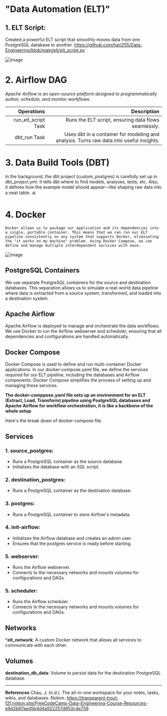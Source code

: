 # "Data Automation (ELT)"


## 1. ELT Script:
Created a powerful ELT script that smoothly moves data from one PostgreSQL database to another. 
https://github.com/hari255/Data-Engineering/blob/main/elt/elt_script.py

![image](https://github.com/hari255/Data-Engineering/assets/59302293/2ad50cb9-e134-4d9f-9a7e-62b77d3fef02)



# 2. Airflow DAG
_Apache Airflow is an open-source platform designed to programmatically author, schedule, and monitor workflows._

| Operations | Description |
| ------:| -----------:|
| run_elt_script Task| Runs the ELT script, ensuring data flows seamlessly. |
|dbt_run Task |  Uses dbt in a container for modeling and analysis. Turns raw data into useful insights. |


# 3. Data Build Tools (DBT)
In the background, the dbt project (custom_postgres) is carefully set up in dbt_project.yml. It tells dbt where to find models, analyses, tests, etc. Also, it defines how the example model should appear—like shaping raw data into a neat table. 📊



# 4. Docker

```
Docker allows us to package our application and its dependencies into a single, portable container. This means that we can run our ELT pipeline consistently on any system that supports Docker, eliminating the "it works on my machine" problem. Using Docker Compose, we can define and manage multiple interdependent services with ease.
```

![image](https://github.com/hari255/Data-Engineering/assets/59302293/5330b3d5-9d51-4356-a4de-31e1fd5d1317)


## PostgreSQL Containers

We use separate PostgreSQL containers for the source and destination databases. This separation allows us to simulate a real-world data pipeline where data is extracted from a source system, transformed, and loaded into a destination system.

## Apache Airflow

Apache Airflow is deployed to manage and orchestrate the data workflows. We use Docker to run the Airflow webserver and scheduler, ensuring that all dependencies and configurations are handled automatically.

## Docker Compose
Docker Compose is used to define and run multi-container Docker applications. In our docker-compose.yaml file, we define the services required for our ELT pipeline, including the databases and Airflow components. Docker Compose simplifies the process of setting up and managing these services.



**The docker-comppose.yaml file sets up an environment for an ELT (Extract, Load, Transform) pipeline using PostgreSQL databases and Apache Airflow for workflow orchestration, it is like a backbone of the whole setup**

Here's the break down of docker-compose file.

## Services

### 1. source_postgres:

 + Runs a PostgreSQL container as the source database.
 + Initializes the database with an SQL script.

### 2. destination_postgres:

 + Runs a PostgreSQL container as the destination database.

### 3. postgres:

 + Runs a PostgreSQL container to store Airflow's metadata.
 
### 4. init-airflow:

 + Initializes the Airflow database and creates an admin user.
 + Ensures that the postgres service is ready before starting.

### 5. webserver:

 + Runs the Airflow webserver.
 + Connects to the necessary networks and mounts volumes for configurations and DAGs.

### 5. scheduler:

 + Runs the Airflow scheduler.
 + Connects to the necessary networks and mounts volumes for configurations and DAGs.
   
## Networks

***elt_network**: A custom Docker network that allows all services to communicate with each other.

## Volumes

**destination_db_data**: Volume to persist data for the destination PostgreSQL database.




---


**References**
Chau, J. (n.d.). The all-in-one workspace for your notes, tasks, wikis, and databases. Notion.
    https://transparent-trout-f2f.notion.site/FreeCodeCamp-Data-Engineering-Course-Resources-e9d2b97aed5b4d4a922257d953c4e759
